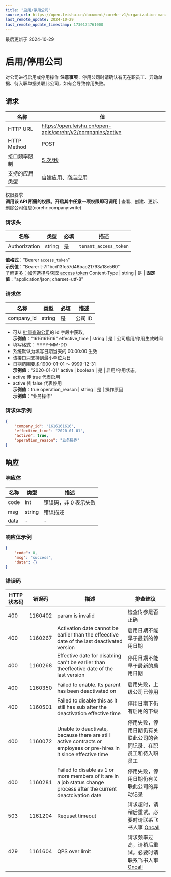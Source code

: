 ```yaml
---
title: "启用/停用公司"
source_url: https://open.feishu.cn/document/corehr-v1/organization-management/company/active
last_remote_update: 2024-10-29
last_remote_update_timestamp: 1730174761000
---
```

最后更新于 2024-10-29

# 启用/停用公司

对公司进行启用或停用操作
**注意事项**：停用公司时请确认有无在职员工、异动单据、待入职单据关联此公司，如有会导致停用失败。

## 请求
名称 | 值
---|---
HTTP URL | https://open.feishu.cn/open-apis/corehr/v2/companies/active
HTTP Method | POST
接口频率限制 | [5 次/秒](https://open.feishu.cn/document/ukTMukTMukTM/uUzN04SN3QjL1cDN)
支持的应用类型 | 自建应用、商店应用
权限要求  
            **调用该 API 所需的权限。开启其中任意一项权限即可调用** | 查看、创建、更新、删除公司信息(corehr:company:write)

### 请求头

名称 | 类型 | 必填 | 描述
--- | --- | --- | ---
Authorization | string | 是 | `tenant_access_token`  
**值格式**："Bearer `access_token`"  
**示例值**："Bearer t-7f1bcd13fc57d46bac21793a18e560"  
[了解更多：如何选择与获取 access token](https://open.feishu.cn/document/uAjLw4CM/ugTN1YjL4UTN24CO1UjN/trouble-shooting/how-to-choose-which-type-of-token-to-use)
Content-Type | string | 是 | **固定值**："application/json; charset=utf-8"

### 请求体

名称 | 类型 | 必填 | 描述
--- | --- | --- | ---
company_id | string | 是 | 公司 ID  
- 可从 [批量查询公司](https://open.feishu.cn/document/uAjLw4CM/ukTMukTMukTM/reference/corehr-v1/company/list)的 id 字段中获取。  
**示例值**："1616161616"
effective_time | string | 是 | 公司启用/停用生效时间  
- 填写格式： YYYY-MM-DD  
- 系统默认为填写日期当天的 00:00:00 生效   
- 该接口只支持到最小单位为日  
- 日期范围要求:1900-01-01 ～ 9999-12-31  
**示例值**："2020-01-01"
active | boolean | 是 | 启用/停用状态。  
- active 传 true 代表启用  
- active 传 false 代表停用  
**示例值**：true
operation_reason | string | 是 | 操作原因  
**示例值**："业务操作"

### 请求体示例
```json
{
    "company_id": "1616161616",
    "effective_time": "2020-01-01",
    "active": true,
    "operation_reason": "业务操作"
}
```

## 响应

### 响应体

名称 | 类型 | 描述
--- | --- | ---
code | int | 错误码，非 0 表示失败
msg | string | 错误描述
data | \- | \-

### 响应体示例
```json
{
    "code": 0,
    "msg": "success",
    "data": {}
}
```

### 错误码

HTTP状态码 | 错误码 | 描述 | 排查建议
--- | --- | --- | ---
400 | 1160402 | param is invalid | 检查传参是否正确
400 | 1160267 | Activation date cannot be earlier than the effeective date of the last deactivated version | 启用日期不能早于最新的停用日期
400 | 1160268 | Effective date for disabling can't be earlier than theeffective date of the last version | 停用日期不能早于最新的启用日期
400 | 1160350 | Failed to enable. Its parent has been deactivated on | 启用失败，上级公司已停用
400 | 1160501 | Failed to disable this as it still has sub after the deactivation effective time | 停用日期下仍有启用的下级
400 | 1160072 | Unable to deactivate, because there are still active contracts or employees or pre-hires in it since effective time | 停用失败，停用日期仍有关联此公司的合同记录、在职员工和待入职员工
400 | 1160281 | Failed to disable as 1 or more members of it are in a job status change process after the current deactcivation date | 停用失败，停用日期仍有关联此公司的异动记录
503 | 1161204 | Requset timeout | 请求超时，请稍后重试。必要时请联系飞书人事 [Oncall](https://applink.feishu.cn/TLJpeNdW)
429 | 1161604 | QPS over limit | 请求频率过高，请稍后重试。必要时请联系飞书人事 [Oncall](https://applink.feishu.cn/TLJpeNdW)
